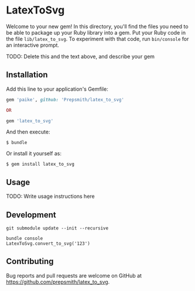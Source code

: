 # LatexToSvg

Welcome to your new gem! In this directory, you'll find the files you need to be able to package up your Ruby library into a gem. Put your Ruby code in the file `lib/latex_to_svg`. To experiment with that code, run `bin/console` for an interactive prompt.

TODO: Delete this and the text above, and describe your gem

## Installation

Add this line to your application's Gemfile:

```ruby
gem 'paike', github: 'Prepsmith/latex_to_svg'

OR

gem 'latex_to_svg'
```

And then execute:

    $ bundle

Or install it yourself as:

    $ gem install latex_to_svg

## Usage

TODO: Write usage instructions here

## Development

`git submodule update --init --recursive`

```
bundle console
LatexToSvg.convert_to_svg('123')
```
## Contributing

Bug reports and pull requests are welcome on GitHub at https://github.com/prepsmith/latex_to_svg.

